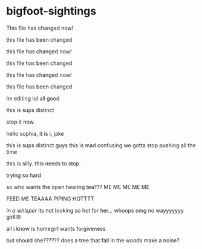 # bigfoot-sightings


This file has changed now!

this file has been changed


this file has changed now! 

this file has been changed

this file has changed now! 


this file has been changed




Im editing lol
all good


this is sups distinct


stop it now. 


hello sophia, it is i, jake 

this is sups distinct
guys this is mad confusing we gotta stop pushing all the time

this is silly. this needs to stop. 

trying so hard

so who wants the open hearing tea???
ME ME ME ME ME

FEED ME TEAAAA PIPING HOTTTT

*in a whisper* its not looking so hot for her... whoops 
omg no wayyyyyyy girllllll 

all i know is homegirl wants forgiveness

but should she??????
does a tree that fall in the woods make a noise?